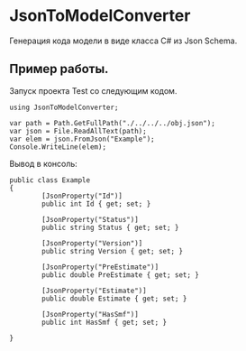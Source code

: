 # JsonToModelConverter
Генерация кода модели в виде класса C# из Json Schema.

## Пример работы.
Запуск проекта Test со следующим кодом.
```
using JsonToModelConverter;

var path = Path.GetFullPath("./../../../obj.json");
var json = File.ReadAllText(path);
var elem = json.FromJson("Example");
Console.WriteLine(elem);
```
Вывод в консоль:
```
public class Example
{
        [JsonProperty("Id")]
        public int Id { get; set; }

        [JsonProperty("Status")]
        public string Status { get; set; }

        [JsonProperty("Version")]
        public string Version { get; set; }

        [JsonProperty("PreEstimate")]
        public double PreEstimate { get; set; }

        [JsonProperty("Estimate")]
        public double Estimate { get; set; }

        [JsonProperty("HasSmf")]
        public int HasSmf { get; set; }

}
```
